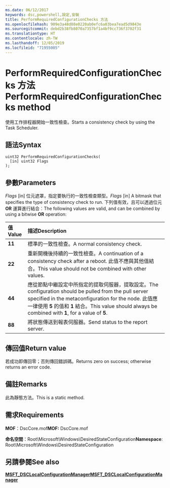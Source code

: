 ```yaml
---
ms.date: 06/12/2017
keywords: dsc,powershell,設定,安裝
title: PerformRequiredConfigurationChecks 方法
ms.openlocfilehash: 909e3a48d08e0220ab0efc6a03bea7ead5d9843e
ms.sourcegitcommit: debd2b38fb8070a7357bf1a4bf9cc736f3702f31
ms.translationtype: HT
ms.contentlocale: zh-TW
ms.lasthandoff: 12/05/2019
ms.locfileid: "71955005"
---
```

# <a name="performrequiredconfigurationchecks-method"></a><span data-ttu-id="49adf-103">PerformRequiredConfigurationChecks 方法</span><span class="sxs-lookup"><span data-stu-id="49adf-103">PerformRequiredConfigurationChecks method</span></span>

<span data-ttu-id="49adf-104">使用工作排程器開始一致性檢查。</span><span class="sxs-lookup"><span data-stu-id="49adf-104">Starts a consistency check by using the Task Scheduler.</span></span>

## <a name="syntax"></a><span data-ttu-id="49adf-105">語法</span><span class="sxs-lookup"><span data-stu-id="49adf-105">Syntax</span></span>

```mof
uint32 PerformRequiredConfigurationChecks(
  [in] uint32 Flags
);
```

## <a name="parameters"></a><span data-ttu-id="49adf-106">參數</span><span class="sxs-lookup"><span data-stu-id="49adf-106">Parameters</span></span>

<span data-ttu-id="49adf-107">*Flags* \[in\] 位元遮罩，指定要執行的一致性檢查類型。</span><span class="sxs-lookup"><span data-stu-id="49adf-107">*Flags* \[in\] A bitmask that specifies the type of consistency check to run.</span></span> <span data-ttu-id="49adf-108">下列值有效，且可以透過位元 **OR** 運算進行結合︰</span><span class="sxs-lookup"><span data-stu-id="49adf-108">The following values are valid, and can be combined by using a bitwise **OR** operation:</span></span>

|<span data-ttu-id="49adf-109">值</span><span class="sxs-lookup"><span data-stu-id="49adf-109">Value</span></span> |<span data-ttu-id="49adf-110">描述</span><span class="sxs-lookup"><span data-stu-id="49adf-110">Description</span></span> |
|:--- |:---|
|<span data-ttu-id="49adf-111">**1**</span><span class="sxs-lookup"><span data-stu-id="49adf-111">**1**</span></span> | <span data-ttu-id="49adf-112">標準的一致性檢查。</span><span class="sxs-lookup"><span data-stu-id="49adf-112">A normal consistency check.</span></span> |
|<span data-ttu-id="49adf-113">**2**</span><span class="sxs-lookup"><span data-stu-id="49adf-113">**2**</span></span> | <span data-ttu-id="49adf-114">重新開機後持續的一致性檢查。</span><span class="sxs-lookup"><span data-stu-id="49adf-114">A continuation of a consistency check after a reboot.</span></span> <span data-ttu-id="49adf-115">此值不應與其他值結合。</span><span class="sxs-lookup"><span data-stu-id="49adf-115">This value should not be combined with other values.</span></span> |
|<span data-ttu-id="49adf-116">**4**</span><span class="sxs-lookup"><span data-stu-id="49adf-116">**4**</span></span> | <span data-ttu-id="49adf-117">應從節點中繼設定中所指定的提取伺服器，提取設定。</span><span class="sxs-lookup"><span data-stu-id="49adf-117">The configuration should be pulled from the pull server specified in the metaconfiguration for the node.</span></span> <span data-ttu-id="49adf-118">此值應一律使用 **5** 的值和 **1** 結合。</span><span class="sxs-lookup"><span data-stu-id="49adf-118">This value should always be combined with **1**, for a value of **5**.</span></span> |
|<span data-ttu-id="49adf-119">**8**</span><span class="sxs-lookup"><span data-stu-id="49adf-119">**8**</span></span> | <span data-ttu-id="49adf-120">將狀態傳送到報表伺服器。</span><span class="sxs-lookup"><span data-stu-id="49adf-120">Send status to the report server.</span></span> |

## <a name="return-value"></a><span data-ttu-id="49adf-121">傳回值</span><span class="sxs-lookup"><span data-stu-id="49adf-121">Return value</span></span>

<span data-ttu-id="49adf-122">若成功即傳回零；否則傳回錯誤碼。</span><span class="sxs-lookup"><span data-stu-id="49adf-122">Returns zero on success; otherwise returns an error code.</span></span>

## <a name="remarks"></a><span data-ttu-id="49adf-123">備註</span><span class="sxs-lookup"><span data-stu-id="49adf-123">Remarks</span></span>

<span data-ttu-id="49adf-124">此為靜態方法。</span><span class="sxs-lookup"><span data-stu-id="49adf-124">This is a static method.</span></span>

## <a name="requirements"></a><span data-ttu-id="49adf-125">需求</span><span class="sxs-lookup"><span data-stu-id="49adf-125">Requirements</span></span>

<span data-ttu-id="49adf-126">**MOF**：DscCore.mof</span><span class="sxs-lookup"><span data-stu-id="49adf-126">**MOF:** DscCore.mof</span></span>

<span data-ttu-id="49adf-127">**命名空間**：Root\Microsoft\Windows\DesiredStateConfiguration</span><span class="sxs-lookup"><span data-stu-id="49adf-127">**Namespace**: Root\Microsoft\Windows\DesiredStateConfiguration</span></span>

## <a name="see-also"></a><span data-ttu-id="49adf-128">另請參閱</span><span class="sxs-lookup"><span data-stu-id="49adf-128">See also</span></span>

[<span data-ttu-id="49adf-129">**MSFT_DSCLocalConfigurationManager**</span><span class="sxs-lookup"><span data-stu-id="49adf-129">**MSFT_DSCLocalConfigurationManager**</span></span>](msft-dsclocalconfigurationmanager.md)
